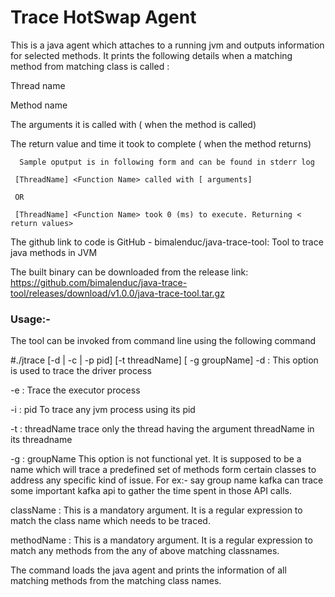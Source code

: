 # Trace HotSwap Agent
This is a java agent which attaches to a running jvm and outputs information for selected methods. 
It prints the following details when a matching method from matching class is called :

Thread name

Method name

The arguments it is called with ( when the method is called)

The return value and time it took to complete ( when the method returns)

      Sample oputput is in following form and can be found in stderr log

     [ThreadName] <Function Name> called with [ arguments]

     OR

     [ThreadName] <Function Name> took 0 (ms) to execute. Returning < return values>

The github link to code is  GitHub - bimalenduc/java-trace-tool: Tool to trace java methods in JVM 

The built binary can be downloaded from the release link: https://github.com/bimalenduc/java-trace-tool/releases/download/v1.0.0/java-trace-tool.tar.gz

 

 ### Usage:-

The tool can be invoked from command line using the following command

#./jtrace [-d | -c | -p pid] [-t threadName] [ -g groupName] <className> <methodName>
-d  : This option is used to trace the driver process

-e  : Trace the executor process

 -i  : pid To trace any jvm process using its pid

-t   : threadName trace only the thread having the argument threadName in its threadname

-g  : groupName This option is not functional yet. It is supposed to be a name which will trace a predefined set of methods form certain classes to address any specific kind of issue. For ex:- say group name kafka can trace some important kafka api to gather the time spent in those API calls.

className : This is a mandatory argument. It is a regular expression to match the class name which needs to be traced. 

methodName : This is a mandatory argument. It is a regular expression to match any methods from the any of above matching classnames. 

The command loads the java agent and prints the information of all matching methods from the matching class names.
